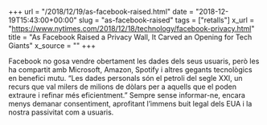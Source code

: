 +++
url = "/2018/12/19/as-facebook-raised.html"
date = "2018-12-19T15:43:00+00:00"
slug = "as-facebook-raised"
tags = ["retalls"]
x_url = "https://www.nytimes.com/2018/12/18/technology/facebook-privacy.html"
title = "As Facebook Raised a Privacy Wall, It Carved an Opening for Tech Giants"
x_source = ""
+++


Facebook no gosa vendre obertament les dades dels seus usuaris, però les ha compartit amb Microsoft, Amazon, Spotify i altres gegants tecnològics en benefici mutu. “Les dades personals són el petroli del segle XXI, un recurs que val milers de milions de dòlars per a aquells que el poden extraure i refinar més eficientment.” Sempre sense informar-ne, encara menys demanar consentiment, aprofitant l’immens buit legal dels EUA i la nostra passivitat com a usuaris.
